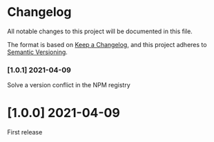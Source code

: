 # Changelog

All notable changes to this project will be documented in this file.

The format is based on [Keep a Changelog](https://keepachangelog.com/en/1.0.0/),
and this project adheres to [Semantic Versioning](https://semver.org/spec/v2.0.0.html).

### [1.0.1] 2021-04-09

Solve a version conflict in the NPM registry

# [1.0.0] 2021-04-09

First release